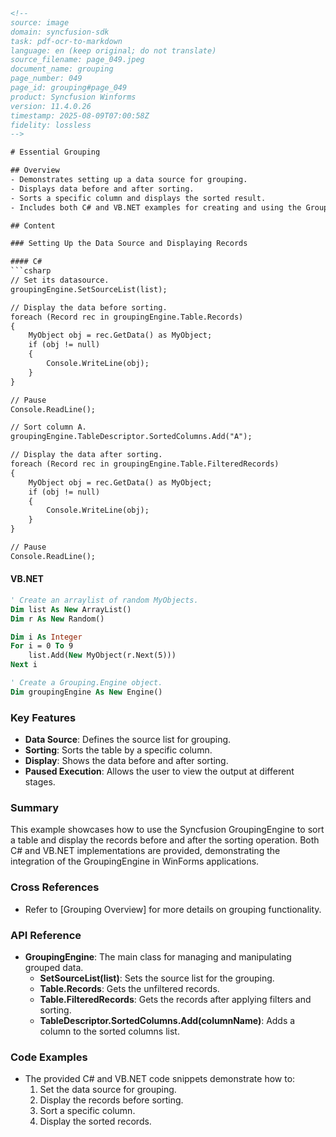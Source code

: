 ```html
<!-- 
source: image
domain: syncfusion-sdk
task: pdf-ocr-to-markdown
language: en (keep original; do not translate)
source_filename: page_049.jpeg
document_name: grouping
page_number: 049
page_id: grouping#page_049
product: Syncfusion Winforms
version: 11.4.0.26
timestamp: 2025-08-09T07:00:58Z
fidelity: lossless
-->

# Essential Grouping

## Overview
- Demonstrates setting up a data source for grouping.
- Displays data before and after sorting.
- Sorts a specific column and displays the sorted result.
- Includes both C# and VB.NET examples for creating and using the GroupingEngine.

## Content

### Setting Up the Data Source and Displaying Records

#### C#
```csharp
// Set its datasource.
groupingEngine.SetSourceList(list);

// Display the data before sorting.
foreach (Record rec in groupingEngine.Table.Records)
{
    MyObject obj = rec.GetData() as MyObject;
    if (obj != null)
    {
        Console.WriteLine(obj);
    }
}

// Pause
Console.ReadLine();

// Sort column A.
groupingEngine.TableDescriptor.SortedColumns.Add("A");

// Display the data after sorting.
foreach (Record rec in groupingEngine.Table.FilteredRecords)
{
    MyObject obj = rec.GetData() as MyObject;
    if (obj != null)
    {
        Console.WriteLine(obj);
    }
}

// Pause
Console.ReadLine();
```

#### VB.NET
```vb
' Create an arraylist of random MyObjects.
Dim list As New ArrayList()
Dim r As New Random()

Dim i As Integer
For i = 0 To 9
    list.Add(New MyObject(r.Next(5)))
Next i

' Create a Grouping.Engine object.
Dim groupingEngine As New Engine()
```

### Key Features
- **Data Source**: Defines the source list for grouping.
- **Sorting**: Sorts the table by a specific column.
- **Display**: Shows the data before and after sorting.
- **Paused Execution**: Allows the user to view the output at different stages.

### Summary
This example showcases how to use the Syncfusion GroupingEngine to sort a table and display the records before and after the sorting operation. Both C# and VB.NET implementations are provided, demonstrating the integration of the GroupingEngine in WinForms applications.

### Cross References
- Refer to [Grouping Overview] for more details on grouping functionality.

### API Reference
- **GroupingEngine**: The main class for managing and manipulating grouped data.
  - **SetSourceList(list)**: Sets the source list for the grouping.
  - **Table.Records**: Gets the unfiltered records.
  - **Table.FilteredRecords**: Gets the records after applying filters and sorting.
  - **TableDescriptor.SortedColumns.Add(columnName)**: Adds a column to the sorted columns list.

### Code Examples
- The provided C# and VB.NET code snippets demonstrate how to:
  1. Set the data source for grouping.
  2. Display the records before sorting.
  3. Sort a specific column.
  4. Display the sorted records.

<!-- tags: [grouping, data_source, sorting, GroupingEngine, WinForms] keywords: [syncfusion, grouping engine, data display, table sorting, csharp, vb.net] -->
```
